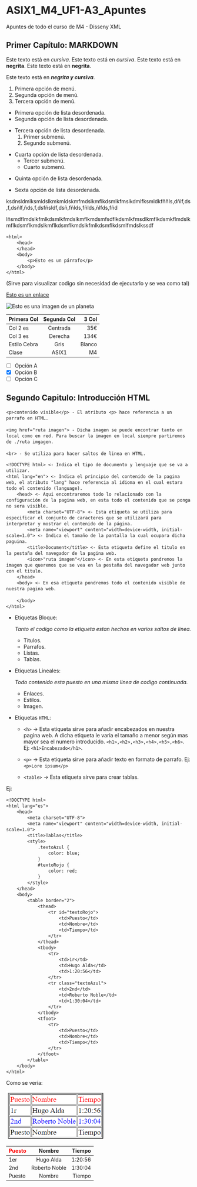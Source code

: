 # ASIX1_M4_UF1-A3_Apuntes

Apuntes de todo el curso de M4 - Disseny XML

## Primer Capítulo: MARKDOWN

Este texto está en *cursiva*.
Este texto está en *cursiva*.
Este texto está en **negrita**.
Este texto está en **negrita**.

Este texto está en ***negrita y cursiva***.

1. Primera opción de menú.
2. Segunda opción de menú.
3. Tercera opción de menú.

* Primera opción de lista desordenada.
* Segunda opción de lista desordenada.

- Tercera opción de lista desordenada.
    1. Primer submenú.
    2. Segundo submenú.
* Cuarta opción de lista desordenada.
  * Tercer submenú.
  * Cuarto submenú.

+ Quinta opción de lista desordenada.
* Sexta opción de lista desordenada.

ksdnsldmlksmldslkmkmldskmfmdslkmflkdsmlkfmslkdmlfksmldkfññls,dñlf,ds,f,dsñlf,ñds,f,dsfñsldf,dsñ,fñlds,fñlds,ñlfds,fñd

lñsmdflmdslkfmlkdsmlkfmdslkmflkmdsmfsdflkdsmlkfmsdlkmflkdsmkflmdslkmflkdsmflkmdslkmflkdsmflkmdslkfmlkdsmflkdsmlfmdslkssdf

```
<html>
    <head>
    </head>
    <body>
        <p>Esto es un párrafo</p>
    </body>
</html>
```

(Sirve para visualizar codigo sin necesidad de ejecutarlo y se vea como tal)

[Esto es un enlace](http://joan23.fje.edu "Enlace a la web del cole")

![Esto es una imagen de un planeta](https://github.com/HugoAlda/ASIX1_M4_UF1-A3_Apuntes/blob/main/Escudo%20Bar%C3%A7a.png "Escudo del Barça")

|Primera Col|Segunda Col|3 Col|
|----------------|:-------------:|---------------:|
|Col 2 es|Centrada|35€|
|Col 3 es|Derecha| 134€|
|Estilo Cebra|Gris|Blanco|
|Clase|ASIX1|M4|
-[ ] Opción A
-[X] Opción B
-[ ] Opción C

## Segundo Capitulo: Introducción HTML

```
<p>contenido visible</p> - El atributo <p> hace referencia a un parrafo en HTML.

<img href="ruta imagen"> - Dicha imagen se puede encontrar tanto en local como en red. Para buscar la imagen en local siempre partiremos de ./ruta imgagen.

<br> - Se utiliza para hacer saltos de linea en HTML.
```

```
<!DOCTYPE html> <- Indica el tipo de documento y lenguaje que se va a utilizar.
<html lang="en"> <- Indica el principio del contenido de la pagina web, el atributo "lang" hace referencia al idioma en el cual estara todo el contenido (language).
    <head> <- Aqui encontraremos todo lo relacionado con la configuración de la pagina web, en esta todo el contenido que se ponga no sera visible.
        <meta charset="UTF-8"> <- Esta etiqueta se utiliza para especificar el conjunto de caracteres que se utilizará para interpretar y mostrar el contenido de la página.
        <meta name="viewport" content="width=device-width, initial-scale=1.0"> <- Indica el tamaño de la pantalla la cual ocupara dicha paguina.
        <title>Document</title> <- Esta etiqueta define el titulo en la pestaña del navegador de la pagina web.
        <icon>"ruta imagen"</icon> <- En esta etiqueta pondremos la imagen que queremos que se vea en la pestaña del navegador web junto con el titulo.
    </head>
    <body> <- En esa etiqueta pondremos todo el contenido visible de nuestra pagina web.
        
    </body>
</html>
```

* Etiquetas Bloque:
  
    *Tanto el codigo como la etiqueta estan hechos en varios saltos de linea.*

  * Titulos.
  * Parrafos.
  * Listas.
  * Tablas.

* Etiquetas Lineales:

    *Todo contenido esta puesto en una misma linea de codigo continuada.*

  * Enlaces.
  * Estilos.
  * Imagen.

* Etiquetas ```HTML```:

  * ```<h>``` -> Esta etiqueta sirve para añadir encabezados en nuestra pagina web. A dicha etiqueta le varia el tamaño a menor según mas mayor sea el numero introducido. ```<h1>,<h2>,<h3>,<h4>,<h5>,<h6>```. Ej: ```<h1>Encabezado</h1>```.
  * ```<p>``` -> Esta etiqueta sirve para añadir texto en formato de parrafo. Ej: ```<p>Lore ipsum</p>```

  * ```<table>``` -> Esta etiqueta sirve para crear tablas.

Ej:

```
<!DOCTYPE html>
<html lang="es">
    <head>
        <meta charset="UTF-8">
        <meta name="viewport" content="width=device-width, initial-scale=1.0">
        <title>Tablas</title>
        <style>
            .textoAzul {
                color: blue;
            }
            #textoRojo {
                color: red;
            }
        </style>
    </head>
    <body>
        <table border="2">
            <thead>
                <tr id="textoRojo">
                    <td>Puesto</td>
                    <td>Nombre</td>
                    <td>Tiempo</td>
                </tr>
            </thead>
            <tbody>
                <tr>
                    <td>1r</td>
                    <td>Hugo Alda</td>
                    <td>1:20:56</td>
                </tr>
                <tr class="textoAzul">
                    <td>2nd</td>
                    <td>Roberto Noble</td>
                    <td>1:30:04</td>
                </tr>
            </tbody>
            <tfoot>
                <tr>
                    <td>Puesto</td>
                    <td>Nombre</td>
                    <td>Tiempo</td>
                </tr>
            </tfoot>
        </table>
    </body>
</html>
```

Como se vería:

![Esto es la imagen de la tabla](https://github.com/HugoAlda/ASIX1_M4_UF1-A3_Apuntes/blob/main/Tabla.png "Ej Tabla")

|<font color="Red">Puesto</font>|Nombre|Tiempo|
|----------------|:-------------:|---------------:|
|1er|Hugo Alda|1:20:56|
|2nd|Roberto Noble|1:30:04|
|Puesto|Nombre|Tiempo|
